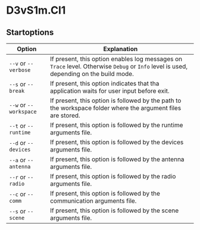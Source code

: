 # D3vS1m.Cl1

## Startoptions


| Option                    | Explanation  |
| ------------------------- | ------------ |
| `--v` or `--verbose`    | If present, this option enables log messages on `Trace` level. Otherwise `Debug` or `Info` level is used, depending on the build mode.
| `--s` or `--break`      | If present, this option indicates that tha application waits for user input before exit.
| `--w` or `--workspace`  | If present, this option is followed by the path to the workspace folder where the argument files are stored.
| `--t` or `--runtime`    | If present, this option is followed by the runtime arguments file.
| `--d` or `--devices`    | If present, this option is followed by the devices arguments file.
| `--a` or `--antenna`    | If present, this option is followed by the antenna arguments file.
| `--r` or `--radio`      | If present, this option is followed by the radio arguments file.
| `--c` or `--comm`       | If present, this option is followed by the communication arguments file.
| `--s` or `--scene`      | If present, this option is followed by the scene arguments file.

